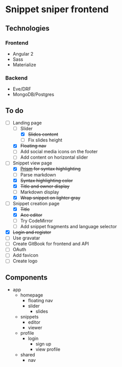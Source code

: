 # Snippet sniper frontend

## Technologies

### Frontend

- Angular 2
- Sass
- Materialize

### Backend

- Eve/DRF
- MongoDB/Postgres

## To do

- [ ] Landing page
  - [ ] Slider
  	- [x] ~~Slides content~~
    - [ ] Fix slides height
  - [x] ~~Floating nav~~
  - [ ] Add social media icons on the footer
  - [ ] Add content on horizontal slider
- [ ] Snippet view page
  - [x] ~~[Prism](prismjs.com) for syntax highlighting~~ 
  - [ ] Parse markdown
  - [x] ~~Syntax highlighting color~~
  - [x] ~~Title and owner display~~
  - [ ] Markdown display
  - [x] ~~Wrap snippet on lighter gray~~
- [ ] Snippet creation page 
  - [x] ~~Title~~
  - [x] ~~Ace editor~~
  - [ ] Try CodeMirror
  - [ ] Add snippet fragments and language selector 
- [x] ~~Login and register~~
- [ ] Use gravatar
- [ ] Create GitBook for frontend and API
- [ ] OAuth
- [ ] Add favicon 
- [ ] Create logo 

## Components 

- app
  - homepage
    - floating nav
    - slider
    	- slides
  - snippets
    - editor
    - viewer
  - profile
  	- login
		- sign up
		- view profile
  - shared 
    - nav
